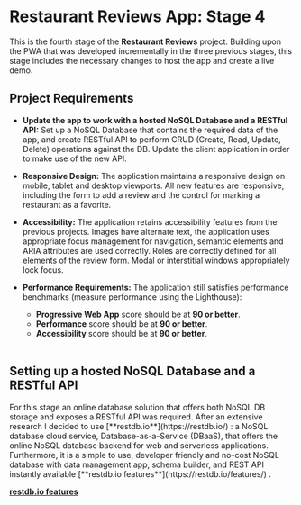 <h1>Restaurant Reviews App: Stage 4</h1>
This is the fourth stage of the <b>Restaurant Reviews</b> project. Building upon the PWA that was developed incrementally in the three previous stages, this stage includes the necessary changes to host the app and create a live demo. 


<h2>Project Requirements</h2>

  - **Update the app to work with a hosted NoSQL Database and a RESTful API:** Set up a NoSQL Database that contains the required data of the app, and create RESTful API to perform CRUD (Create, Read, Update, Delete) operations against the DB. Update the client application in order to make use of the new API.
   
 - **Responsive Design:** The application maintains a responsive design on mobile, tablet and desktop viewports. All new features are responsive, including the form to add a review and the control for marking a restaurant as a favorite.

 - **Accessibility:** The application retains accessibility features from the previous projects. Images have alternate text, the application uses appropriate focus management for navigation, semantic elements and ARIA attributes are used correctly. Roles are correctly defined for all elements of the review form. Modal or interstitial windows appropriately lock focus.

 - **Performance Requirements:** The application still satisfies performance benchmarks (measure performance using the Lighthouse):
   - **Progressive Web App** score should be at **90 or better**.
   - **Performance** score should be at **90 or better**.
   - **Accessibility** score should be at **90 or better**.
<br><br>


<h2>Setting up a hosted NoSQL Database and a RESTful API</h2>
For this stage an online database solution that offers both NoSQL DB storage and exposes a RESTful API was required. After an extensive research I decided to use [**restdb.io**](https://restdb.io/) : a NoSQL database cloud service, Database-as-a-Service (DBaaS), that offers the online NoSQL database backend for web and serverless applications. Furthermore, it is a simple to use, developer friendly and no-cost NoSQL database with data management app, schema builder, and REST API instantly available [**restdb.io features**](https://restdb.io/features/) . 

[**restdb.io features**](https://restdb.io/features/)
